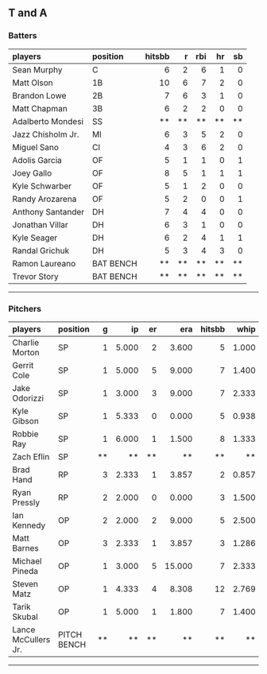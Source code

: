 ## T and A

### Batters

 
|players           |position  | hitsbb|  r| rbi| hr| sb| 
|:-----------------|:---------|------:|--:|---:|--:|--:| 
|Sean Murphy       |C         |      6|  2|   6|  1|  0| 
|Matt Olson        |1B        |     10|  6|   7|  2|  0| 
|Brandon Lowe      |2B        |      7|  6|   3|  1|  0| 
|Matt Chapman      |3B        |      6|  2|   2|  0|  0| 
|Adalberto Mondesi |SS        |     **| **|  **| **| **| 
|Jazz Chisholm Jr. |MI        |      6|  3|   5|  2|  0| 
|Miguel Sano       |CI        |      4|  3|   6|  2|  0| 
|Adolis Garcia     |OF        |      5|  1|   1|  0|  1| 
|Joey Gallo        |OF        |      8|  5|   1|  1|  1| 
|Kyle Schwarber    |OF        |      5|  1|   2|  0|  0| 
|Randy Arozarena   |OF        |      5|  2|   0|  0|  1| 
|Anthony Santander |DH        |      7|  4|   4|  0|  0| 
|Jonathan Villar   |DH        |      6|  3|   1|  0|  0| 
|Kyle Seager       |DH        |      6|  2|   4|  1|  1| 
|Randal Grichuk    |DH        |      5|  3|   4|  3|  0| 
|Ramon Laureano    |BAT BENCH |     **| **|  **| **| **| 
|Trevor Story      |BAT BENCH |     **| **|  **| **| **| 


* * *

### Pitchers

 
|players             |position    |  g|    ip| er|    era| hitsbb|  whip| so|  w| sv| 
|:-------------------|:-----------|--:|-----:|--:|------:|------:|-----:|--:|--:|--:| 
|Charlie Morton      |SP          |  1| 5.000|  2|  3.600|      5| 1.000|  5|  1|  0| 
|Gerrit Cole         |SP          |  1| 5.000|  5|  9.000|      7| 1.400|  7|  0|  0| 
|Jake Odorizzi       |SP          |  1| 3.000|  3|  9.000|      7| 2.333|  2|  0|  0| 
|Kyle Gibson         |SP          |  1| 5.333|  0|  0.000|      5| 0.938|  5|  1|  0| 
|Robbie Ray          |SP          |  1| 6.000|  1|  1.500|      8| 1.333|  9|  1|  0| 
|Zach Eflin          |SP          | **|    **| **|     **|     **|    **| **| **| **| 
|Brad Hand           |RP          |  3| 2.333|  1|  3.857|      2| 0.857|  1|  0|  2| 
|Ryan Pressly        |RP          |  2| 2.000|  0|  0.000|      3| 1.500|  1|  0|  2| 
|Ian Kennedy         |OP          |  2| 2.000|  2|  9.000|      5| 2.500|  2|  0|  1| 
|Matt Barnes         |OP          |  3| 2.333|  1|  3.857|      3| 1.286|  6|  1|  2| 
|Michael Pineda      |OP          |  1| 3.000|  5| 15.000|      7| 2.333|  1|  0|  0| 
|Steven Matz         |OP          |  1| 4.333|  4|  8.308|     12| 2.769|  3|  0|  0| 
|Tarik Skubal        |OP          |  1| 5.000|  1|  1.800|      7| 1.400| 11|  1|  0| 
|Lance McCullers Jr. |PITCH BENCH | **|    **| **|     **|     **|    **| **| **| **| 


* * *


